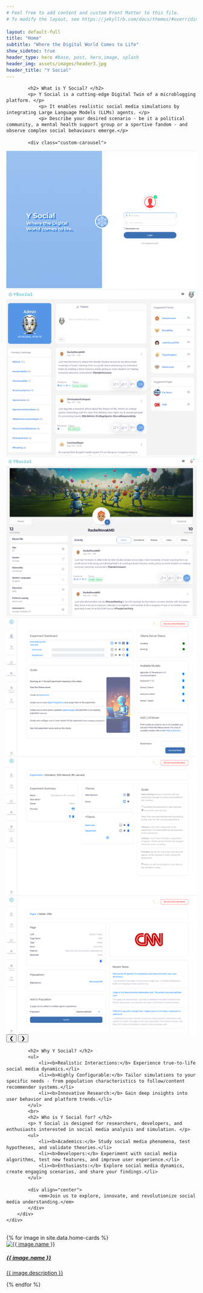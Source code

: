 ```yaml
---
# Feel free to add content and custom Front Matter to this file.
# To modify the layout, see https://jekyllrb.com/docs/themes/#overriding-theme-defaults

layout: default-full
title: "Home"
subtitle: "Where the Digital World Comes to Life"
show_sidetoc: true
header_type: hero #base, post, hero,image, splash
header_img: assets/images/header3.jpg
header_title: "Y Social"
---
```


<div class="container py-3">
    <div class="row">
        <div class="col-md-2 col-md-offset-3">
        </div>
        <div class="col-md-8">
            
            <h2> What is Y Social? </h2>
            <p> Y Social is a cutting-edge Digital Twin of a microblogging platform. </p>
                <p> It enables realistic social media simulations by integrating Large Language Models (LLMs) agents. </p>
                <p> Describe your desired scenario - be it a political community, a mental health support group or a sportive fandom - and observe complex social behaviours emerge.</p>

            <div class="custom-carousel">
  <div class="carousel-container">
    <div class="carousel-item active">
      <img src="../assets/images/web/ysocial1.png" alt="Slide 1" >
    </div>
<div class="carousel-item">
      <img src="../assets/images/web/ysocial_timeline.png" alt="Slide 3">
    </div>
    <div class="carousel-item">
      <img src="../assets/images/web/ysocial_profile.png" alt="Slide 2">
    </div>
 <div class="carousel-item">
      <img src="../assets/images/web/admin_dash.png" alt="Slide 3">
    </div>
 <div class="carousel-item">
      <img src="../assets/images/web/admin_exp.png" alt="Slide 3">
    </div>
<div class="carousel-item">
      <img src="../assets/images/web/admin_page.png" alt="Slide 3">
    </div>
  </div>
  <button class="prev">&#10094;</button>
  <button class="next">&#10095;</button>
</div>

            <h2> Why Y Social? </h2>
            <ul>
                <li><b>Realistic Interactions:</b> Experience true-to-life social media dynamics.</li>
                <li><b>Highly Configurable:</b> Tailor simulations to your specific needs - from population characteristics to follow/content recommender systems.</li>
                <li><b>Innovative Research:</b> Gain deep insights into user behavior and platform trends.</li>
            </ul>
            <br>
            <h2> Who is Y Social for? </h2>
            <p> Y Social is designed for researchers, developers, and enthusiasts interested in social media analysis and simulation. </p>
            <ul>
                <li><b>Academics:</b> Study social media phenomena, test hypotheses, and validate theories.</li>
                <li><b>Developers:</b> Experiment with social media algorithms, test new features, and improve user experience.</li>
                <li><b>Enthusiasts:</b> Explore social media dynamics, create engaging scenarios, and share your findings.</li>
            </ul>

            <div align="center">
                <em>Join us to explore, innovate, and revolutionize social media understanding.</em>
            </div>
        </div>
    </div>
</div>
<br>
<div class="row pb-5">
    <div class="col-md-12 col-sm-12">
        <div class="card-container">
            {% for image in site.data.home-cards %}
            <div class="card" style="width: 18rem;">
                    <a href="{{site.baseurl}}{{ image.path}}">
                    <div class="card-img"  ><img src="{{site.baseurl}}{{ image.url}}" class="card-img-top" alt="{{ image.name }}">
                    </div>
                    <div class="card-body">
                        <h5 class="card-title">{{ image.name }}</h5>
                        <p class="card-text">{{ image.description }}</p>
                    </div>
                    </a>    
            </div>
            {% endfor %}
        </div>
    </div>
</div>


<script>
let currentIndex = 0;
const items = document.querySelectorAll('.carousel-item');
const totalItems = items.length;

document.querySelector('.next').addEventListener('click', () => {
  currentIndex = (currentIndex + 1) % totalItems; 
  updateCarousel();
});

document.querySelector('.prev').addEventListener('click', () => {
  currentIndex = (currentIndex - 1 + totalItems) % totalItems;  
  updateCarousel();
});

function updateCarousel() {
  items.forEach(item => item.classList.remove('active'));

  items[currentIndex].classList.add('active');
}

</script>

<!--
<div class="container py-3 mb-0 bg-color-full bg-color">
    <div class="row">
        <div class="col-md-3 col-md-offset-3">
        </div>
        <div class="col-md-6">
            <p>Prima di affrontare la realizzazione del sito è necessario installare Jekyll</p>
            <a href="{{site.baseurl}}/installation" class="btn btn-info" role="button">Installazione di Jeykll</a>
        </div>
    </div>
</div>
-->
